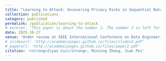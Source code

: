 ```yaml
---
title: "Learning to Attack: Uncovering Privacy Risks in Sequential Data Releases"
collection: publications
category: published
permalink: /publication/learning-to-attack
# excerpt: 'This paper is about the number 2. The number 3 is left for future work.'
date: 2025-10-27
venue: 'Under review at IEEE International Conference on Data Engineering (ICDE) 2026'
# slidesurl: 'http://academicpages.github.io/files/slides2.pdf'
# paperurl: 'http://academicpages.github.io/files/paper2.pdf'
citation: '<strong>Ziyao Cui</strong>, Minxing Zhang, Jian Pei'
---
```

